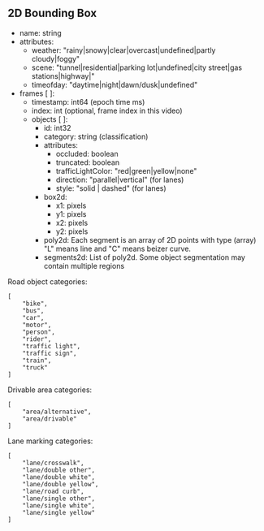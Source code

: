 ## 2D Bounding Box

- name: string
- attributes:
    - weather: "rainy|snowy|clear|overcast|undefined|partly cloudy|foggy"
    - scene: "tunnel|residential|parking lot|undefined|city street|gas stations|highway|"
    - timeofday: "daytime|night|dawn/dusk|undefined"
- frames [ ]:
    - timestamp: int64 (epoch time ms)
    - index: int (optional, frame index in this video)
    - objects [ ]:
        - id: int32
        - category: string (classification)
        - attributes:
            - occluded: boolean
            - truncated: boolean
            - trafficLightColor: "red|green|yellow|none"
            - direction: "parallel|vertical" (for lanes)
            - style: "solid | dashed" (for lanes)
        - box2d:
            - x1: pixels
            - y1: pixels
            - x2: pixels
            - y2: pixels
        - poly2d: Each segment is an array of 2D points with type (array)
                  "L" means line and "C" means beizer curve.
        - segments2d: List of poly2d. Some object segmentation may contain multiple regions




Road object categories:
```
[
    "bike",
    "bus",
    "car",
    "motor",
    "person",
    "rider",
    "traffic light",
    "traffic sign",
    "train",
    "truck"
]
```

Drivable area categories:
```
[
    "area/alternative",
    "area/drivable"
]
```

Lane marking categories:
```
[
    "lane/crosswalk",
    "lane/double other",
    "lane/double white",
    "lane/double yellow",
    "lane/road curb",
    "lane/single other",
    "lane/single white",
    "lane/single yellow"
]
```